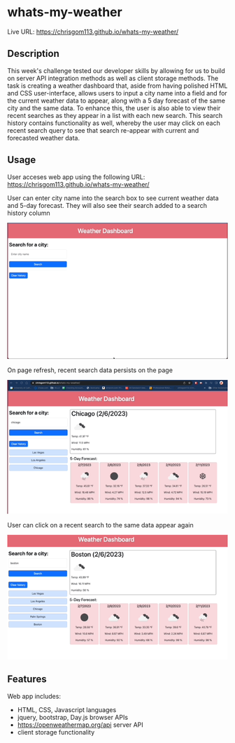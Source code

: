# whats-my-weather

Live URL: https://chrisgom113.github.io/whats-my-weather/

## Description

This week's challenge tested our developer skills by allowing for us to build on server API integration methods as well as client storage methods.
The task is creating a weather dashboard that, aside from having polished HTML and CSS user-interface, allows users to input a city name into a field
and for the current weather data to appear, along with a 5 day forecast of the same city and the same data. To enhance this, the user is also able to 
view their recent searches as they appear in a list with each new search. This search history contains functionality as well, whereby the user may click 
on each recent search query to see that search re-appear with current and forecasted weather data.

## Usage

User acceses web app using the following URL: https://chrisgom113.github.io/whats-my-weather/

User can enter city name into the search box to see current weather data and 5-day forecast. They will also see their search added to a search history column

!['enter city in search bar and click search'](./assets/images/initial_search.gif)

On page refresh, recent search data persists on the page

!['page refreshes and data persists'](./assets/images/page_refresh.gif)


User can click on a recent search to the same data appear again

!['click recent search and see data reappear'](./assets/images/click_recent.gif)


## Features

Web app includes:

- HTML, CSS, Javascript languages
- jquery, bootstrap, Day.js browser APIs
- https://openweathermap.org/api server API
- client storage functionality